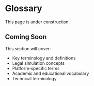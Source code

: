 # Glossary

This page is under construction.

## Coming Soon

This section will cover:
- Key terminology and definitions
- Legal simulation concepts
- Platform-specific terms
- Academic and educational vocabulary
- Technical terminology
